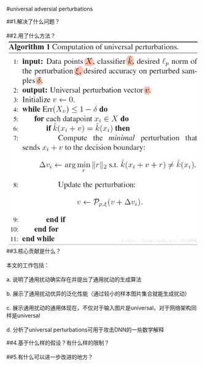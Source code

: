 #universal adversial perturbations<br>  

##1.解决了什么问题？<br>  
##2.用了什么方法？<br> 
![image](https://github.com/Ziwen-He/paper-read/blob/master/universal.png)<br> 
##3.核心贡献是什么？<br>  
本文的工作包括： <br>  
a. 说明了通用扰动确实存在并提出了通用扰动的生成算法 <br>  
b. 展示了通用扰动优异的泛化性能（通过较小的样本图片集合就能生成扰动） <br>  
c. 展示通用扰动的通用体现在，不仅对于输入图片是universal，对于网络架构同样是universal <br>  
d. 分析了universal perturbations可用于攻击DNN的一些数学解释<br>  

##4.基于什么样的假设？有什么样的限制？<br>  
##5.有什么可以进一步改进的地方？<br>  

